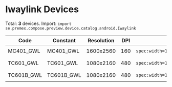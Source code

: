 # Iwaylink Devices

Total: **3** devices. Import: `import se.premex.compose.preview.device.catalog.android.Iwaylink`

| Code | Constant | Resolution | DPI | Compose Spec | Preview Usage |
|------|----------|------------|-----|-------------|---------------|
| MC401_GWL | MC401_GWL | 1600x2560 | 160 | `spec:width=1600px,height=2560px,dpi=160` | `@Preview(device = Iwaylink.MC401_GWL)` |
| TC601_GWL | TC601_GWL | 1080x2160 | 480 | `spec:width=1080px,height=2160px,dpi=480` | `@Preview(device = Iwaylink.TC601_GWL)` |
| TC601B_GWL | TC601B_GWL | 1080x2160 | 480 | `spec:width=1080px,height=2160px,dpi=480` | `@Preview(device = Iwaylink.TC601B_GWL)` |

<!-- Generated automatically. Do not edit manually. -->
